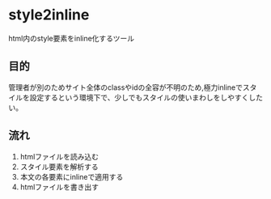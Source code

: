 # style2inline

html内のstyle要素をinline化するツール

## 目的
管理者が別のためサイト全体のclassやidの全容が不明のため,極力inlineでスタイルを設定するという環境下で、少しでもスタイルの使いまわしをしやすくしたい。

## 流れ
1. htmlファイルを読み込む
2. スタイル要素を解析する
3. 本文の各要素にinlineで適用する
4. htmlファイルを書き出す
